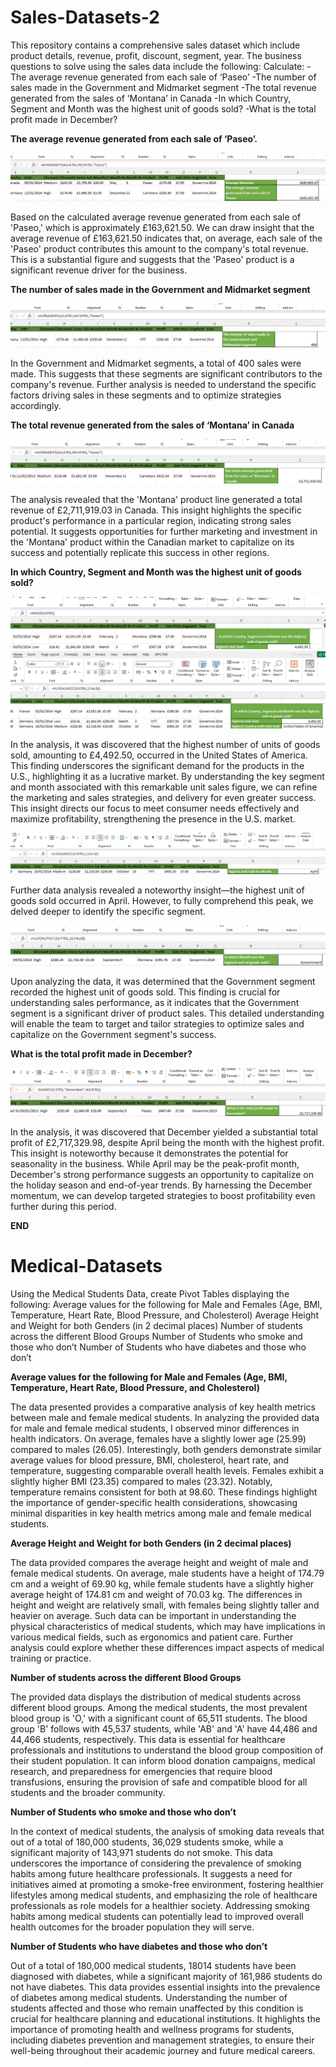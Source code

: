# Sales-Datasets-2
This repository contains a comprehensive sales dataset which include product details, revenue, profit, discount, segment, year. The business questions to solve using the sales data include the following:
Calculate:
-The average revenue generated from each sale of ‘Paseo’
-The number of sales made in the Government and Midmarket segment
-The total revenue generated from the sales of ‘Montana’ in Canada
-In which Country, Segment and Month was the highest unit of goods sold?
-What is the total profit made in December?

**The average revenue generated from each sale of ‘Paseo’.**

![](S0.png)

Based on the calculated average revenue generated from each sale of 'Paseo,' which is approximately £163,621.50. We can draw insight that the average revenue of £163,621.50 indicates that, on average, each sale of the 'Paseo' product contributes this amount to the company's total revenue. This is a substantial figure and suggests that the 'Paseo' product is a significant revenue driver for the business.

**The number of sales made in the Government and Midmarket segment**

![](S1.png)

In the Government and Midmarket segments, a total of 400 sales were made. This suggests that these segments are significant contributors to the company's revenue. Further analysis is needed to understand the specific factors driving sales in these segments and to optimize strategies accordingly.

**The total revenue generated from the sales of ‘Montana’ in Canada**

![](S2.png)

The analysis revealed that the 'Montana' product line generated a total revenue of £2,711,919.03 in Canada. This insight highlights the specific product's performance in a particular region, indicating strong sales potential. It suggests opportunities for further marketing and investment in the 'Montana' product within the Canadian market to capitalize on its success and potentially replicate this success in other regions.

**In which Country, Segment and Month was the highest unit of goods sold?**

![](S3.png)
![](S4.png)

In the analysis, it was discovered that the highest number of units of goods sold, amounting to £4,492.50, occurred in the United States of America. This finding underscores the significant demand for the products in the U.S., highlighting it as a lucrative market. By understanding the key segment and month associated with this remarkable unit sales figure, we can refine the marketing and sales strategies, and delivery for even greater success. This insight directs our focus to meet consumer needs effectively and maximize profitability, strengthening the presence in the U.S. market.

![](S5.png)

Further data analysis revealed a noteworthy insight—the highest unit of goods sold occurred in April. However, to fully comprehend this peak, we delved deeper to identify the specific segment. 

![](S6.png)

Upon analyzing the data, it was determined that the Government segment recorded the highest unit of goods sold. This finding is crucial for understanding sales performance, as it indicates that the Government segment is a significant driver of product sales. This detailed understanding will enable the team to target and tailor strategies to optimize sales and capitalize on the Government segment's success.

**What is the total profit made in December?**

![](S7.png)

In the analysis, it was discovered that December yielded a substantial total profit of £2,717,329.98, despite April being the month with the highest profit. This insight is noteworthy because it demonstrates the potential for seasonality in the business. While April may be the peak-profit month, December's strong performance suggests an opportunity to capitalize on the holiday season and end-of-year trends. By harnessing the December momentum, we can develop targeted strategies to boost profitability even further during this period.

**END**

# Medical-Datasets

Using the Medical Students Data, create Pivot Tables displaying the following:
Average values for the following for Male and Females (Age, BMI, Temperature, Heart Rate, Blood Pressure, and Cholesterol)
Average Height and Weight for both Genders (in 2 decimal places)
Number of students across the different Blood Groups
Number of Students who smoke and those who don’t
Number of Students who have diabetes and those who don’t


**Average values for the following for Male and Females (Age, BMI, Temperature, Heart Rate, Blood Pressure, and Cholesterol)**

The data presented provides a comparative analysis of key health metrics between male and female medical students. In analyzing the provided data for male and female medical students, I observed minor differences in health indicators. On average, females have a slightly lower age (25.99) compared to males (26.05). Interestingly, both genders demonstrate similar average values for blood pressure, BMI, cholesterol, heart rate, and temperature, suggesting comparable overall health levels. Females exhibit a slightly higher BMI (23.35) compared to males (23.32). Notably, temperature remains consistent for both at 98.60. These findings highlight the importance of gender-specific health considerations, showcasing minimal disparities in key health metrics among male and female medical students.

**Average Height and Weight for both Genders (in 2 decimal places)**

The data provided compares the average height and weight of male and female medical students. On average, male students have a height of 174.79 cm and a weight of 69.90 kg, while female students have a slightly higher average height of 174.81 cm and weight of 70.03 kg. The differences in height and weight are relatively small, with females being slightly taller and heavier on average. Such data can be important in understanding the physical characteristics of medical students, which may have implications in various medical fields, such as ergonomics and patient care. Further analysis could explore whether these differences impact aspects of medical training or practice.

**Number of students across the different Blood Groups**

The provided data displays the distribution of medical students across different blood groups. Among the medical students, the most prevalent blood group is 'O,' with a significant count of 65,511 students. The blood group 'B' follows with 45,537 students, while 'AB' and 'A' have 44,486 and 44,466 students, respectively. This data is essential for healthcare professionals and institutions to understand the blood group composition of their student population. It can inform blood donation campaigns, medical research, and preparedness for emergencies that require blood transfusions, ensuring the provision of safe and compatible blood for all students and the broader community.

**Number of Students who smoke and those who don’t**

In the context of medical students, the analysis of smoking data reveals that out of a total of 180,000 students, 36,029 students smoke, while a significant majority of 143,971 students do not smoke. This data underscores the importance of considering the prevalence of smoking habits among future healthcare professionals. It suggests a need for initiatives aimed at promoting a smoke-free environment, fostering healthier lifestyles among medical students, and emphasizing the role of healthcare professionals as role models for a healthier society. Addressing smoking habits among medical students can potentially lead to improved overall health outcomes for the broader population they will serve.


**Number of Students who have diabetes and those who don’t**

Out of a total of 180,000 medical students, 18014 students have been diagnosed with diabetes, while a significant majority of 161,986 students do not have diabetes. This data provides essential insights into the prevalence of diabetes among medical students. Understanding the number of students affected and those who remain unaffected by this condition is crucial for healthcare planning and educational institutions. It highlights the importance of promoting health and wellness programs for students, including diabetes prevention and management strategies, to ensure their well-being throughout their academic journey and future medical careers.


















